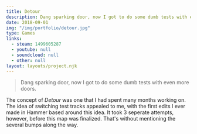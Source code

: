 ```yaml
---
title: Detour
description: Dang sparking door, now I got to do some dumb tests with even more doors.
date: 2018-09-01
img: "/img/portfolio/detour.jpg"
type: Games
links:
  - steam: 1499605287
  - youtube: null
  - soundcloud: null
  - other: null
layout: layouts/project.njk
---
```


> Dang sparking door, now I got to do some dumb tests with even more doors.

The concept of _Detour_ was one that I had spent many months working on. The idea of switching test tracks appealed to me, with the first edits I ever made in Hammer based around this idea. It took 3 seperate attempts, however, before this map was finalized. That's without mentioning the several bumps along the way.

